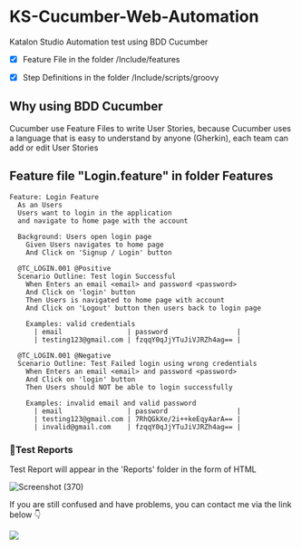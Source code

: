 # KS-Cucumber-Web-Automation
Katalon Studio Automation test using BDD Cucumber

- [x] Feature File in the folder /Include/features

- [x] Step Definitions in the folder /Include/scripts/groovy


## Why using BDD Cucumber
Cucumber use Feature Files to write User Stories, because Cucumber uses a language that is easy to understand by anyone (Gherkin), each team can add or edit User Stories

## Feature file "Login.feature" in folder Features
```gherkin
Feature: Login Feature
  As an Users
  Users want to login in the application 
  and navigate to home page with the account

  Background: Users open login page
    Given Users navigates to home page
    And Click on 'Signup / Login' button

  @TC_LOGIN.001 @Positive
  Scenario Outline: Test login Successful
    When Enters an email <email> and password <password>
    And Click on 'login' button
    Then Users is navigated to home page with account
    And Click on 'Logout' button then users back to login page

    Examples: valid credentials
      | email                | password                 |
      | testing123@gmail.com | fzqqY0qJjYTuJiVJRZh4ag== |

  @TC_LOGIN.001 @Negative
  Scenario Outline: Test Failed login using wrong credentials
    When Enters an email <email> and password <password>
    And Click on 'login' button
    Then Users should NOT be able to login successfully

    Examples: invalid email and valid password
      | email                | password                 |
      | testing123@gmail.com | 7RhQGkXe/2i++keEqyAarA== |
      | invalid@gmail.com    | fzqqY0qJjYTuJiVJRZh4ag== |
```

### 📄Test Reports
Test Report will appear in the 'Reports' folder in the form of HTML

![Screenshot (370)](https://user-images.githubusercontent.com/80143004/196775164-3e5a9241-5945-4b6c-ac85-9adc4042a17f.png)

If you are still confused and have problems, you can contact me via the link below 👇

<p>
    <a href="mailto: mulkhiputral@gmail.com" target="blank"><img src="https://img.shields.io/badge/-gmail-181717?style=for-the-badge&logo=gmail" /></a>
</p>
